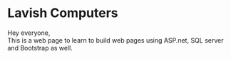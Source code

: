 <h1>Lavish Computers</h1>
<p>Hey everyone,<br> This is a web page to learn to build web pages using ASP.net, SQL server and Bootstrap as well.</p>